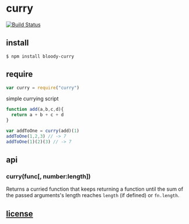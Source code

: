 # curry

[![Build Status](https://travis-ci.org/bloodyowl/curry.png?branch=master)](https://travis-ci.org/bloodyowl/curry)

## install

```console
$ npm install bloody-curry
```

## require

```javascript
var curry = require("curry")
```

simple currying script

```javascript
function add(a,b,c,d){
  return a + b + c + d
}

var addToOne = curry(add)(1)
addToOne(1,2,3) // -> 7
addToOne(1)(2)(3) // -> 7
```

## api

### curry(func[, number:length])

Returns a curried function that keeps returning a function until the sum of
the passed arguments's length reaches `length` (if defined) or `fn.length`.

## [license](LICENSE.md)
